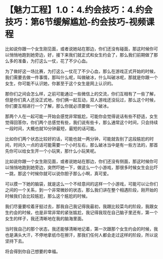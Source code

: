 # 【魅力工程】1.0：4.约会技巧：4.约会技巧：第6节缓解尴尬-约会技巧-视频课程

比如说你跟一个女生刚见面，或者说她站在那边，你们还没有碰面，那这时候你可以悄悄地跑到她旁边，好，接下来我们就正式和女生约会了，那么我们前期做了那么多的准备，为打这么一仗，花了不少心血。

为了做好这一场比赛，为打这么一仗花了不少心血，那么在游戏正式开始的时候，我们需要去做一件事情，那叫什么呢，叫做破冰，什么叫破冰呢，那就是你跟一个女生，你可能不认识她，你甚至于这个女生是网上认识的。

那你们之间会怎么样，之前可能通过一些微信上的交流，你们互相有了一些了解，但是你们真人还没正式地，你们俩一起互动，双人游戏还没玩过，那么这个时候，你们要互相进行一个了解，那么你就必须要做一个破冰。

那两个人在一起可能一开始会感觉非常尴尬，可能你会觉得说话有些不舒适，女生觉得回答你，你们两个总感觉有些，我们说有些卡，那么通常这个时间，只会持续一段时间，大概也就10分钟最短，最短的话可能。

比如你们两个状态比较好的话，可能也就一两分钟，可能就告别了这段尴尬的时间，时间久一点的话可能需要一个小时左右，那么破冰当中是有一些方法的，那首先你可以给女生开一个小玩笑，那什么小玩笑呢。

比如说你跟一个女生刚见面，或者说她站在那边，你们还没有侧面，那这时候你可以悄悄地跑到她旁边，突然吓她一下，做这么一个小游戏，那很多时候女生会比吓一跳，那这个时候你就可以说你胆子那么小啊，真可爱。

可以摸一下她的脑袋，就是这么一个不经意间的这样一个小游戏，可能可以让你们之间的一个关系，到一个非常微妙的状态，那么我们讲在整个相遇阶段，刚开始的时候我们会比较尴尬，那么这个尴尬的时候。

我们尽量要咬着牙挺过去，那我自己我记得我最初，我跟比较菜鸟的阶段，我跟女生约会的时候，也是非常非常的紧张尴尬，我记得我现在自己脑子里还有，第一个女生的样子，我还清晰地在我的脑海里面。

当时我自己的那个状态，我还能够清晰地记着，第一次跟那个女生约会的时候，我也是满头大汗，不停地拿纸巾在擦汗，那我们任何人都会走过这样的阶段，所以说坚持下去。

将会得到你自己想要的幸福。